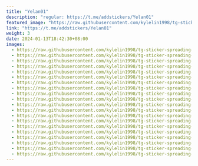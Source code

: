 ```yaml
---
title: "Yelan01"
description: "regular: https://t.me/addstickers/Yelan01"
featured_image: "https://raw.githubusercontent.com/kylelin1998/tg-sticker-spreading-worldwide-images/main/img/18a8af02-67e5-4514-ab2b-8af7725d7ce8.jpg"
link: "https://t.me/addstickers/Yelan01"
weight: 3
date: 2024-01-13T18:42:30+08:00
images:
  - https://raw.githubusercontent.com/kylelin1998/tg-sticker-spreading-worldwide-images/main/img/18a8af02-67e5-4514-ab2b-8af7725d7ce8.jpg
  - https://raw.githubusercontent.com/kylelin1998/tg-sticker-spreading-worldwide-images/main/img/2d73fedf-b7ad-4b01-9d99-60e47416f726.jpg
  - https://raw.githubusercontent.com/kylelin1998/tg-sticker-spreading-worldwide-images/main/img/3217a52e-9e07-4958-aa7a-7c1c6511b4bc.jpg
  - https://raw.githubusercontent.com/kylelin1998/tg-sticker-spreading-worldwide-images/main/img/780524fb-59b0-4df9-8145-87f18543741d.jpg
  - https://raw.githubusercontent.com/kylelin1998/tg-sticker-spreading-worldwide-images/main/img/662c8091-a452-44a6-9801-6dd8bda62545.jpg
  - https://raw.githubusercontent.com/kylelin1998/tg-sticker-spreading-worldwide-images/main/img/66e0688f-321c-44fa-9fa8-e2fac348380b.jpg
  - https://raw.githubusercontent.com/kylelin1998/tg-sticker-spreading-worldwide-images/main/img/fc1af148-dfde-4047-bac5-649fab38d21e.jpg
  - https://raw.githubusercontent.com/kylelin1998/tg-sticker-spreading-worldwide-images/main/img/d10cada9-db34-4afc-bd86-014484e8ed5a.jpg
  - https://raw.githubusercontent.com/kylelin1998/tg-sticker-spreading-worldwide-images/main/img/38e70006-cf29-44ae-b09a-c878d0fcaa35.jpg
  - https://raw.githubusercontent.com/kylelin1998/tg-sticker-spreading-worldwide-images/main/img/f90286e4-0e91-4514-8470-7b352f6f839a.jpg
  - https://raw.githubusercontent.com/kylelin1998/tg-sticker-spreading-worldwide-images/main/img/14f15c42-b72c-4b89-8aa2-66e587f54c45.jpg
  - https://raw.githubusercontent.com/kylelin1998/tg-sticker-spreading-worldwide-images/main/img/50869a22-0375-4456-95a9-a10cbefb2c3e.jpg
  - https://raw.githubusercontent.com/kylelin1998/tg-sticker-spreading-worldwide-images/main/img/d10388db-50c6-44ff-818f-9c3de6328ac8.jpg
  - https://raw.githubusercontent.com/kylelin1998/tg-sticker-spreading-worldwide-images/main/img/6f6f5516-95a1-4863-b93d-f73af2a2ad91.jpg
  - https://raw.githubusercontent.com/kylelin1998/tg-sticker-spreading-worldwide-images/main/img/c3b3cef5-a8b1-4aef-8bbf-73efc10ed2bf.jpg
  - https://raw.githubusercontent.com/kylelin1998/tg-sticker-spreading-worldwide-images/main/img/800a2e8d-c823-4581-ba9a-035db84ebf0f.jpg
  - https://raw.githubusercontent.com/kylelin1998/tg-sticker-spreading-worldwide-images/main/img/bbd17585-5728-4afe-a09c-7949c5f1e2ca.jpg
  - https://raw.githubusercontent.com/kylelin1998/tg-sticker-spreading-worldwide-images/main/img/3b907893-fd24-45f7-93e0-bbf02e7caf6a.jpg
  - https://raw.githubusercontent.com/kylelin1998/tg-sticker-spreading-worldwide-images/main/img/813f5d69-5e55-47a2-9cd0-2e91922db91c.jpg
  - https://raw.githubusercontent.com/kylelin1998/tg-sticker-spreading-worldwide-images/main/img/50db5b89-c06e-46dc-b714-5ef674bf5af9.jpg
---
```

